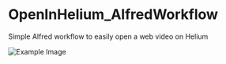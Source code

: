 # OpenInHelium_AlfredWorkflow
Simple Alfred workflow to easily open a web video on Helium

![Example Image](https://raw.github.com/txaidw/OpenInHelium_AlfredWorkflow/blob/master/example01.png)
